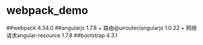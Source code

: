# webpack_demo
##webpack 4.34.0
##angularjs 1.7.8 + 路由@uirouter/angularjs 1.0.22 + 网络请求angular-resource 1.7.8
##bootstrap 4.3.1
